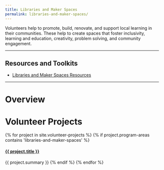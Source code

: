 ```yaml
---
title: Libraries and Maker Spaces
permalink: libraries-and-maker-spaces/
---
```


<p class="lead">Volunteers help to promote, build, renovate, and support local learning in their communities. These help to create spaces that foster inclusivity, learning and education, creativity, problem solving, and community engagement.</p>



___



## Resources and Toolkits

- [Libraries and Maker Spaces Resources](/libraries-and-maker-spaces/resources)


___



# Overview



# Volunteer Projects

{% for project in site.volunteer-projects %}
{% if project.program-areas contains 'libraries-and-maker-spaces' %}
#### [{{ project.title }}]({{project.url}})
{{ project.summary }}
{% endif %}
{% endfor %}